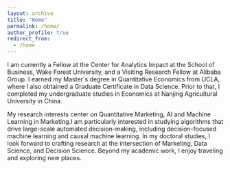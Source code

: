 ```yaml
---
layout: archive
title: "Home"
permalink: /home/
author_profile: true
redirect_from:
  - /home
---
```


I am currently a Fellow at the Center for Analytics Impact at the School of Business, Wake Forest University, and a Visiting Research Fellow at Alibaba Group. I earned my Master's degree in Quantitative Economics from UCLA, where I also obtained a Graduate Certificate in Data Science. Prior to that, I completed my undergraduate studies in Economics at Nanjing Agricultural University in China.

My research interests center on Quantitative Marketing, AI and Machine Learning in Marketing.I am particularly interested in studying algorithms that drive large-scale automated decision-making, including decision-focused machine learning and causal machine learning. In my doctoral studies, I look forward to crafting research at the intersection of Marketing, Data Science, and Decision Science. Beyond my academic work, I enjoy traveling and exploring new places.

<!-- 
My grandfather’s journey to the United States began with the [Bracero program](https://www.labor.ucla.edu/what-we-do/research-tools/the-bracero-program/), which brought him from Mexico to work in the agricultural fields around El Centro, CA. His hard work and determination eventually led to citizenship for himself and his family. My mother, inspired by his example, overcame language barriers and the challenges of being a single mother to earn an A.S degree and open her own daycare center.

Their perseverance and ambition instilled in me a desire to reach for the stars. As a child, I was fascinated by astronomy and spent countless hours gazing at the night sky with my telescope and stargazer’s book. My family’s background in agriculture also influenced my decision to pursue plant science during my undergraduate studies. A research experience at the Boyce Thompson Institute further reinforced my passion for this field.

Now, as the first in my family to pursue a PhD, I am driven by a desire to challenge myself, make the most of the opportunities available to me, and serve as a role model for young Latinx minds. I am grateful for the giants on whose shoulders I stand and strive to honor their legacy through my hard work and dedication.
-->